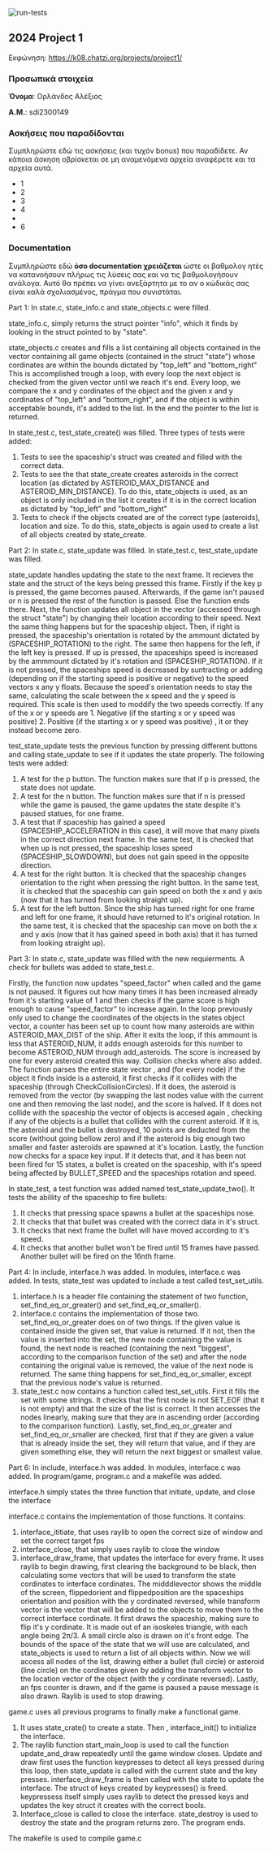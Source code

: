 ![run-tests](../../workflows/run-tests/badge.svg)

## 2024 Project 1

Εκφώνηση: https://k08.chatzi.org/projects/project1/


### Προσωπικά στοιχεία

__Όνομα__: Ορλάνδος Αλέξιος

__Α.Μ.__: sdi2300149

### Ασκήσεις που παραδίδονται

Συμπληρώστε εδώ τις ασκήσεις (και τυχόν bonus) που παραδίδετε. Αν κάποια άσκηση
οβρίσκεται σε μη αναμενόμενα αρχεία αναφέρετε και τα αρχεία αυτά.
- 1
- 2
- 3
- 4
-
- 6
### Documentation

Συμπληρώστε εδώ __όσο documentation χρειάζεται__ ώστε οι βαθμολογ
ητές να
κατανοήσουν πλήρως τις λύσεις σας και να τις βαθμολογήσουν ανάλογα. Αυτό θα
πρέπει να γίνει ανεξάρτητα με το αν ο κώδικάς σας είναι καλά σχολιασμένος,
πράγμα που συνιστάται.

Part 1:
In state.c, state_info.c and state_objects.c were filled.

state_info.c, simply returns the struct pointer "info", which it finds by looking in the struct pointed to by "state".

state_objects.c creates and fills a list containing all objects contained in the vector containing all game objects
(contained in the struct "state") whose cordinates are within the bounds dictated by "top_left" and "bottom_right"
This is accomplished trough a loop, with every loop the next object is checked from the given vector until we reach
it's end. Every loop, we compare the x and y cordinates of the object and the given x and y cordinates of "top_left" and 
"bottom_right", and if the object is within acceptable bounds, it's added to the list. In the end the pointer to the
list is returned.

In state_test.c, test_state_create() was filled. Three types of tests were added:
1. Tests to see the spaceship's struct was created and filled with the correct data. 
2. Tests to see the that state_create creates asteroids in the correct location
(as dictated by ASTEROID_MAX_DISTANCE and ASTEROID_MIN_DISTANCE). To do this, state_objects is used, as an object
is only included in the list it creates if it is in the correct location as dictated by "top_left" and "bottom_right"
3. Tests to check if the objects created are of the correct type (asteroids), location and size. To do this,
state_objects is again used to create a list of all objects created by state_create.

Part 2:
In state.c, state_update was filled. In state_test.c, test_state_update was filled.

state_update handles updating the state to the next frame. It recieves the state and the struct of the keys
being pressed this frame. Firstly if the key p is pressed, the game becomes paused. Afterwards, if the game
isn't paused or n is pressed the rest of the function is passed. Else the function ends there. Next, the 
function updates all object in the vector (accessed through the struct "state") by changing their location 
according to their speed. Next the same thing happens but for the spaceship object. Then, if right is pressed,
the spaceship's orientation is rotated by the ammount dictated by (SPACESHIP_ROTATION) to the right. The same
then happens for the left, if the left key is pressed. If up is pressed, the spaceships speed is increased by
the ammmount dictated by it's rotation and (SPACESHIP_ROTATION). If it is not pressed, the spaceships speed is
decreased by suntracting or adding (depending on if the starting speed is positive or negative) to the speed vectors
x any y floats. Because the speed's orientation needs to stay the same, calculating the scale between the x speed
and the y speed is required. This scale is then used to moddify the two speeds correctly. If any of the x or y
speeds are 1. Negative (if the starting x or y speed was positive) 2. Positive (if the starting x or y speed
was positive) , it or they instead become zero.

test_state_update tests the previous function by pressing different buttons and calling state_update to see if it
updates the state properly. The following tests were added: 
1. A test for the p button. The function makes sure that if p is pressed, the state does not update.
2. A test for the n button. The function makes sure that if n is pressed while the game is paused, the
game updates the state despite it's paused statues, for one frame.
3. A test that if spaceship has gained a speed (SPACESHIP_ACCELERATION in this case), it will move that many
pixels in the correct direction next frame. In the same test, it is checked that when up is not pressed, the
spaceship loses speed (SPACESHIP_SLOWDOWN), but does not gain speed in the opposite direction.
4. A test for the right button. It is checked that the spaceship changes orientation to the right when pressing
the right button. In the same test, it is checked that the spaceship can gain speed on both the x and y axis (now
that it has turned from looking straight up).
5. A test for the left button. Since the ship has turned right for one frame and left for one frame, it should
have returned to it's original rotation.  In the same test, it is checked that the spaceship can move on both the
x and y axis (now that it has gained speed in both axis)
that it has turned from looking straight up).

Part 3:
In state.c, state_update was filled with the new requierments.
A check for bullets was added to state_test.c.

Firstly, the function now updates "speed_factor" when called and the game is not paused. It figures out how many times
it has been increased already from it's starting value of 1 and then checks if the game score is high enough to cause
"speed_factor" to increase again. In the loop previously only used to change the coordinates of the objects in the states
object vector, a counter has been set up to count how many asteroids are within ASTEROID_MAX_DIST of the ship. After it 
exits the loop, if this ammount is less that ASTEROID_NUM, it adds enough asteroids for this number to become ASTEROID_NUM
through add_asteroids. The score is increased by one for every asteroid created this way. Collision checks where also 
added. The function parses the entire state vector , and (for every node) if the object it finds inside is a asteroid, it
first checks if it collides with the spaceship (through CheckCollisionCircles). If it does, the asteroid is removed from the
vector (by swapping the last nodes value with the current one and then removing the last node), and the score is halved. If 
it does not collide with the spaceship the vector of objects is accesed again , checking if any of the objects is a bullet
that collides with the current asteroid. If it is, the asteroid and the bullet is destroyed, 10 points are deducted from the
score (without going bellow zero) and if the asteroid is big enough two smaller and faster asteroids are spawned at it's location.
Lastly, the function now checks for a space key input. If it detects that, and it has been not been fired for 15 states, a bullet
is created on the spaceship, with it's speed being affected by BULLET_SPEED and the spaceships rotation and speed.

In state_test, a test function was added named test_state_update_two(). It tests the abillity of the spaceship to fire bullets:
1. It checks that pressing space spawns a bullet at the spaceships nose.
2. It checks that that bullet was created with the correct data in it's struct.
3. It checks that next frame the bullet will have moved according to it's speed.
4. It checks that another bullet won't be fired until 15 frames have passed. Another bullet will be fired on the 16nth frame. 

Part 4:
In include, interface.h was added.
In modules, interface.c was added.
In tests, state_test was updated to include a test called test_set_utils.

1. interface.h is a header file containing the statement of two function, set_find_eq_or_greater() and set_find_eq_or_smaller().
2. interface.c contains the implementation of those two. set_find_eq_or_greater does on of two things. If the given value is
contained inside the given set, that value is returned. If it not, then the value is inserted into the set, the new node containing
the value is found, the next node is reached (containing the next "biggest", according to the comparison function of the set) and
after the node containing the original value is removed, the value of the next node is returned. The same thing happens for
set_find_eq_or_smaller, except that the previous node's value is returned.
3. state_test.c now contains a function called test_set_utils. First it fills the set with some strings. It checks that the first
node is not SET_EOF (that it is not empty) and that the size of the list is correct. It then accesses the nodes linearly, making sure
that they are in ascending order (according to the comparison function). Lastly, set_find_eq_or_greater and set_find_eq_or_smaller
are checked, first that if they are given a value that is already inside the set, they will return that value, and if they are given
something else, they will return the next biggest or smallest value.


Part 6:
In include, interface.h was added.
In modules, interface.c was added.
In program/game, program.c and a makefile was added.

interface.h simply states the three function that initiate, update, and close the interface

interface.c contains the implementation of those functions. It contains:
1. interface_ititiate, that uses raylib to open the correct size of window and set the correct target fps
2. interface_close, that simply uses raylib to close the window
3. interface_draw_frame, that updates the interface for every frame. It uses raylib to begin drawing, first
clearing the background to be black, then calculating some vectors that will be used to transform the state
cordinates to interface cordinates. The midddlevector shows the middle of the screen, flippedorient and
flippedposition are the spaceships orientation and position with the y cordinated reversed, while transform
vector is the vector that will be added to the objects to move them to the correct interface cordinate.  It
first draws the spaceship, making sure to flip it's y cordinate. It is made out of an isoskeles triangle, with
each angle being 2π/3. A small circle also is drawn on it's front edge. The bounds of the space of the state
that we will use are calculated, and state_objects is used to return a list of all objects within. Now we will
access all nodes of the list, drawing either a bullet (full circle) or asteroid (line circle) on the cordinates
given by adding the transform vector to the location vector of the object (with the y cordinate reversed). Lastly,
an fps counter is drawn, and if the game is paused a pause message is also drawn. Raylib is used to stop drawing. 

game.c uses all previous programs to finally make a functional game.
1. It uses state_crate() to create a state. Then , interface_init() to initialize the interface.
2. The raylib function start_main_loop is used to call the function update_and_draw repeatedly until the game window closes.
Update and draw first uses the function keypresses to detect all keys pressed during this loop, then state_update is called
with the current state and the key presses. interface_draw_frame is then called with the state to update the interface. The
struct of keys created by keypresses() is freed. keypressess itself simply uses raylib to detect the pressed keys and updates
the key struct it creates with the correct bools.
3. Interface_close is called to close the interface. state_destroy is used to destroy the state and the program returns zero.
The program ends.

The makefile is used to compile game.c
